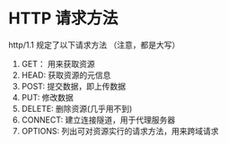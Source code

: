 # HTTP 请求方法

http/1.1 规定了以下请求方法 （注意，都是大写）

1. GET： 用来获取资源
2. HEAD: 获取资源的元信息
3. POST: 提交数据，即上传数据
4. PUT: 修改数据
5. DELETE: 删除资源(几乎用不到)
6. CONNECT: 建立连接隧道，用于代理服务器
7. OPTIONS: 列出可对资源实行的请求方法，用来跨域请求


